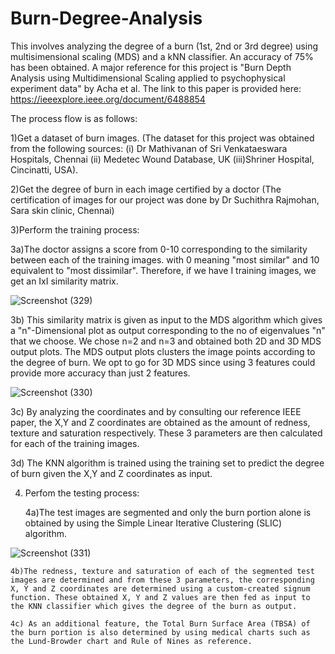 # Burn-Degree-Analysis
This involves analyzing the degree of a burn (1st, 2nd or 3rd degree) using multisimensional scaling (MDS) and a kNN classifier. An accuracy of 75% has been obtained. A major reference for this project is "Burn Depth Analysis using Multidimensional Scaling applied to psychophysical experiment data" by Acha et al. The link to this paper is provided here: https://ieeexplore.ieee.org/document/6488854

The process flow is as follows:

1)Get a dataset of burn images. (The dataset for this project was obtained from the following sources: (i) Dr Mathivanan of Sri Venkataeswara Hospitals, Chennai  (ii) Medetec Wound Database, UK  (iii)Shriner Hospital, Cincinatti, USA).

2)Get the degree of burn in each image certified by a doctor (The certification of images for our project was done by Dr Suchithra Rajmohan, Sara skin clinic, Chennai)

3)Perform the training process:
  
   3a)The doctor assigns a score from 0-10 corresponding to the similarity between each of the training images. with 0 meaning "most similar" and 10     equivalent to "most dissimilar". Therefore, if we have I training images, we get an IxI similarity matrix.
    
  ![Screenshot (329)](https://user-images.githubusercontent.com/70104287/135692580-ed8698a7-827f-440a-b563-d955e8376d30.png)

   3b) This similarity matrix is given as input to the MDS algorithm which gives a "n"-Dimensional plot as output corresponding to the no of eigenvalues "n" that we choose. We chose n=2 and n=3 and obtained both 2D and 3D MDS output plots. The MDS output plots clusters the image points according to the degree of burn. We opt to go for 3D MDS since using 3 features could provide more accuracy than just 2 features.

![Screenshot (330)](https://user-images.githubusercontent.com/70104287/135692708-4ca7cba0-7b9d-4901-9920-89fa488ee261.png)
    
  
   3c) By analyzing the coordinates and by consulting our reference IEEE paper, the X,Y and Z coordinates are obtained as the amount of redness, texture and saturation respectively. These 3 parameters are then calculated for each of the training images.
  
   3d) The KNN algorithm is trained using the training set to predict the degree of burn given the X,Y and Z coordinates as input.


4) Perfom the testing process:
  
    4a)The test images are segmented and only the burn portion alone is obtained by using the Simple Linear Iterative Clustering (SLIC) algorithm.
      
  ![Screenshot (331)](https://user-images.githubusercontent.com/70104287/135692857-68656d82-0055-41bf-85fa-538f1b201e61.png)

    4b)The redness, texture and saturation of each of the segmented test images are determined and from these 3 parameters, the corresponding X, Y and Z coordinates are determined using a custom-created signum function. These obtained X, Y and Z values are then fed as input to the KNN classifier which gives the degree of the burn as output.
      
    4c) As an additional feature, the Total Burn Surface Area (TBSA) of the burn portion is also determined by using medical charts such as the Lund-Browder chart and Rule of Nines as reference.
  
